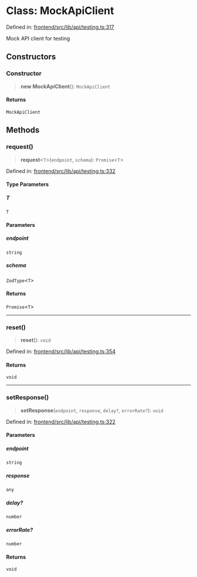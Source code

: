 # Class: MockApiClient

Defined in: [frontend/src/lib/api/testing.ts:317](https://github.com/lsendel/sass/blob/ca8b2b87627589617e0de57047e1f50d53e78078/frontend/src/lib/api/testing.ts#L317)

Mock API client for testing

## Constructors

### Constructor

> **new MockApiClient**(): `MockApiClient`

#### Returns

`MockApiClient`

## Methods

### request()

> **request**\<`T`\>(`endpoint`, `schema`): `Promise`\<`T`\>

Defined in: [frontend/src/lib/api/testing.ts:332](https://github.com/lsendel/sass/blob/ca8b2b87627589617e0de57047e1f50d53e78078/frontend/src/lib/api/testing.ts#L332)

#### Type Parameters

##### T

`T`

#### Parameters

##### endpoint

`string`

##### schema

`ZodType`\<`T`\>

#### Returns

`Promise`\<`T`\>

***

### reset()

> **reset**(): `void`

Defined in: [frontend/src/lib/api/testing.ts:354](https://github.com/lsendel/sass/blob/ca8b2b87627589617e0de57047e1f50d53e78078/frontend/src/lib/api/testing.ts#L354)

#### Returns

`void`

***

### setResponse()

> **setResponse**(`endpoint`, `response`, `delay?`, `errorRate?`): `void`

Defined in: [frontend/src/lib/api/testing.ts:322](https://github.com/lsendel/sass/blob/ca8b2b87627589617e0de57047e1f50d53e78078/frontend/src/lib/api/testing.ts#L322)

#### Parameters

##### endpoint

`string`

##### response

`any`

##### delay?

`number`

##### errorRate?

`number`

#### Returns

`void`
